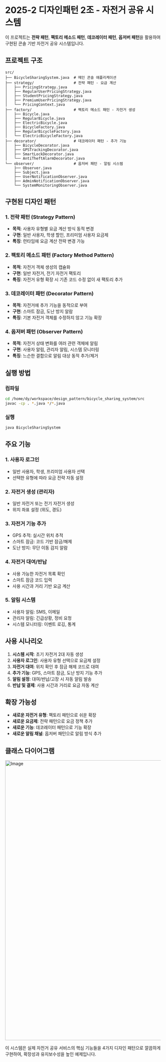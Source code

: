 # 2025-2 디자인패턴 2조 - 자전거 공유 시스템

이 프로젝트는 **전략 패턴**, **팩토리 메소드 패턴**, **데코레이터 패턴**, **옵저버 패턴**을 활용하여 구현된 콘솔 기반 자전거 공유 시스템입니다.

## 프로젝트 구조

```
src/
├── BicycleSharingSystem.java  # 메인 콘솔 애플리케이션
├── strategy/                  # 전략 패턴 - 요금 계산
│   ├── PricingStrategy.java
│   ├── RegularUserPricingStrategy.java
│   ├── StudentPricingStrategy.java
│   ├── PremiumUserPricingStrategy.java
│   └── PricingContext.java
├── factory/                   # 팩토리 메소드 패턴 - 자전거 생성
│   ├── Bicycle.java
│   ├── RegularBicycle.java
│   ├── ElectricBicycle.java
│   ├── BicycleFactory.java
│   ├── RegularBicycleFactory.java
│   └── ElectricBicycleFactory.java
├── decorator/                 # 데코레이터 패턴 - 추가 기능
│   ├── BicycleDecorator.java
│   ├── GPSTrackingDecorator.java
│   ├── SmartLockDecorator.java
│   └── AntiTheftAlarmDecorator.java
└── observer/                  # 옵저버 패턴 - 알림 시스템
    ├── Observer.java
    ├── Subject.java
    ├── UserNotificationObserver.java
    ├── AdminNotificationObserver.java
    └── SystemMonitoringObserver.java
```

##  구현된 디자인 패턴

### 1. 전략 패턴 (Strategy Pattern)
- **목적**: 사용자 유형별 요금 계산 방식 동적 변경
- **구현**: 일반 사용자, 학생 할인, 프리미엄 사용자 요금제
- **특징**: 런타임에 요금 계산 전략 변경 가능

### 2. 팩토리 메소드 패턴 (Factory Method Pattern)
- **목적**: 자전거 객체 생성의 캡슐화
- **구현**: 일반 자전거, 전기 자전거 팩토리
- **특징**: 자전거 유형 확장 시 기존 코드 수정 없이 새 팩토리 추가

### 3. 데코레이터 패턴 (Decorator Pattern)
- **목적**: 자전거에 추가 기능을 동적으로 부여
- **구현**: 스마트 잠금, 도난 방지 알람
- **특징**: 기본 자전거 객체를 수정하지 않고 기능 확장

### 4. 옵저버 패턴 (Observer Pattern)
- **목적**: 자전거 상태 변화를 여러 관련 객체에 알림
- **구현**: 사용자 알림, 관리자 알림, 시스템 모니터링
- **특징**: 느슨한 결합으로 알림 대상 동적 추가/제거

## 실행 방법

### 컴파일
```bash
cd /home/dy/workspace/design_pattern/bicycle_sharing_system/src
javac -cp . *.java */*.java
```

### 실행
```bash
java BicycleSharingSystem
```

## 주요 기능

### 1. 사용자 로그인
- 일반 사용자, 학생, 프리미엄 사용자 선택
- 선택한 유형에 따라 요금 전략 자동 설정

### 2. 자전거 생성 (관리자)
- 일반 자전거 또는 전기 자전거 생성
- 위치 좌표 설정 (위도, 경도)

### 3. 자전거 기능 추가
- GPS 추적: 실시간 위치 추적
- 스마트 잠금: 코드 기반 잠금/해제
- 도난 방지: 무단 이동 감지 알람

### 4. 자전거 대여/반납
- 사용 가능한 자전거 목록 확인
- 스마트 잠금 코드 입력
- 사용 시간과 거리 기반 요금 계산

### 5. 알림 시스템
- 사용자 알림: SMS, 이메일
- 관리자 알림: 긴급상황, 정비 요청
- 시스템 모니터링: 이벤트 로깅, 통계

## 사용 시나리오

1. **시스템 시작**: 초기 자전거 2대 자동 생성
2. **사용자 로그인**: 사용자 유형 선택으로 요금제 설정
3. **자전거 대여**: 위치 확인 후 잠금 해제 코드로 대여
4. **추가 기능**: GPS, 스마트 잠금, 도난 방지 기능 추가
5. **알림 설정**: 대여/반납/고장 시 자동 알림 발송
6. **반납 및 결제**: 사용 시간과 거리로 요금 자동 계산

## 확장 가능성

- **새로운 자전거 유형**: 팩토리 패턴으로 쉬운 확장
- **새로운 요금제**: 전략 패턴으로 요금 정책 추가
- **새로운 기능**: 데코레이터 패턴으로 기능 확장
- **새로운 알림 채널**: 옵저버 패턴으로 알림 방식 추가

## 클래스 다이어그램
<img width="1721" height="904" alt="Image" src="https://github.com/user-attachments/assets/f177b527-7228-43ca-80c8-44f78c3ad697" />

이 시스템은 실제 자전거 공유 서비스의 핵심 기능들을 4가지 디자인 패턴으로 깔끔하게 구현하여, 확장성과 유지보수성을 높인 예제입니다.